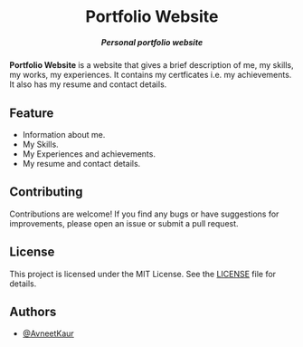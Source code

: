 
<h1 align="center">Portfolio Website
</h1>
<h5 align="center">Personal portfolio website</h5>

**Portfolio Website** is a website that gives a brief description of me, my skills, my works, my experiences. It contains my certficates i.e. my achievements. It also has my resume and contact details. 

## Feature
* Information about me.
* My Skills.
* My Experiences and achievements.
* My resume and contact details.

## Contributing
Contributions are welcome! If you find any bugs or have suggestions for improvements, please open an issue or submit a pull request.

## License 
This project is licensed under the MIT License. See the [LICENSE](LICENSE) file for details.

## Authors
- [@AvneetKaur](https://www.github.com/Avneetkaur12)





